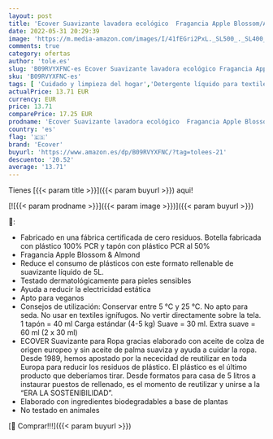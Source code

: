 ```yaml
---
layout: post
title: 'Ecover Suavizante lavadora ecológico  Fragancia Apple Blossom/Almond  Formato rellenable de 5L  166 lavados'
date: 2022-05-31 20:29:39
image: 'https://m.media-amazon.com/images/I/41fEGri2PxL._SL500_._SL400_.jpg'
comments: true
category: ofertas
author: 'tole.es'
slug: 'B09RVYXFNC-es Ecover Suavizante lavadora ecológico Fragancia Apple...'
sku: 'B09RVYXFNC-es'
tags: [ 'Cuidado y limpieza del hogar','Detergente líquido para textiles','Productos para la lavandería','Salud y cuidado personal','apple','ecover','🇪🇸', ]
actualPrice: 13.71 EUR
currency: EUR
price: 13.71
comparePrice: 17.25 EUR
prodname: 'Ecover Suavizante lavadora ecológico  Fragancia Apple Blossom/Almond  Formato rellenable de 5L  166 lavados'
country: 'es'
flag: '🇪🇸'
brand: 'Ecover'
buyurl: 'https://www.amazon.es/dp/B09RVYXFNC/?tag=tolees-21'
descuento: '20.52'
average: '13.71'
---
```


Tienes [{{< param title >}}]({{< param buyurl >}}) aqui!

[![{{< param prodname >}}]({{< param image >}})]({{< param buyurl >}})

🔎:

- Fabricado en una fábrica certificada de cero residuos. Botella fabricada con plástico 100% PCR y tapón con plástico PCR al 50%
- Fragancia Apple Blossom & Almond
- Reduce el consumo de plásticos con este formato rellenable de suavizante líquido de 5L.
- Testado dermatológicamente para pieles sensibles
- Ayuda a reducir la electricidad estática
- Apto para veganos
- Consejos de utilización: Conservar entre 5 °C y 25 °C. No apto para seda. No usar en textiles ignífugos. No vertir directamente sobre la tela. 1 tapón = 40 ml Carga estándar (4-5 kg) Suave = 30 ml. Extra suave = 60 ml (2 x 30 ml)
- ECOVER Suavizante para Ropa gracias elaborado con aceite de colza de origen europeo y sin aceite de palma suaviza y ayuda a cuidar la ropa. Desde 1989, hemos apostado por la nececidad de reutilizar en toda Europa para reducir los residuos de plástico. El plástico es el último producto que deberíamos tirar. Desde formatos para casa de 5 litros a instaurar puestos de rellenado, es el momento de reutilizar y unirse a la “ERA LA SOSTENIBILIDAD”.
- Elaborado con ingredientes biodegradables a base de plantas
- No testado en animales

[🛒 Comprar!!!]({{< param buyurl >}})
